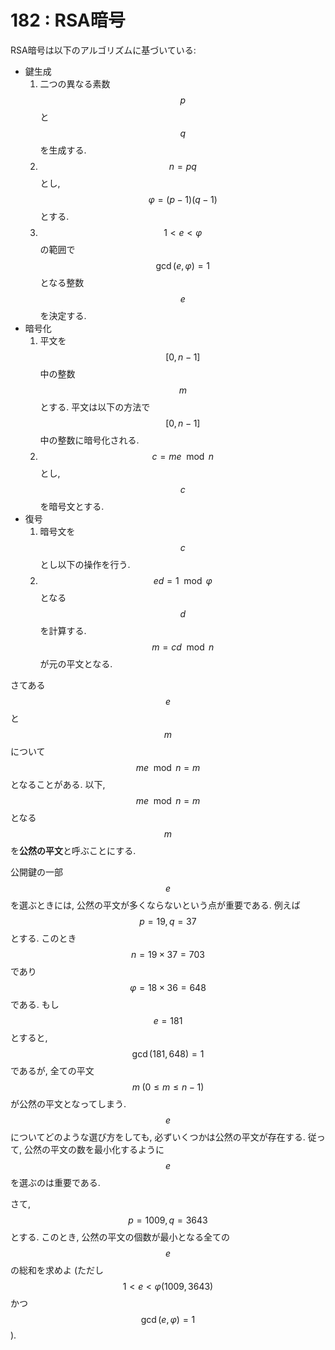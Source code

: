 # 182 : RSA暗号

RSA暗号は以下のアルゴリズムに基づいている:

* 鍵生成
  1. 二つの異なる素数$$p$$と$$q$$を生成する.
  2. $$n=pq$$とし,$$φ=(p-1)(q-1)$$とする.
  3. $$1<e<φ$$の範囲で$$\gcd(e,φ)=1$$となる整数$$e$$を決定する.
* 暗号化
  1. 平文を$$[0,n-1]$$中の整数$$m$$とする. 平文は以下の方法で$$[0,n-1]$$中の整数に暗号化される.
  2. $$c=me \mod n$$とし,$$c$$を暗号文とする.
* 復号
  1. 暗号文を$$c$$とし以下の操作を行う.
  2. $$ed=1 \mod φ$$となる$$d$$を計算する.$$m=cd \mod n$$が元の平文となる.

さてある$$e$$と$$m$$について$$me \mod n=m$$となることがある. 以下,$$me \mod n=m$$となる$$m$$を**公然の平文**と呼ぶことにする.

公開鍵の一部$$e$$を選ぶときには, 公然の平文が多くならないという点が重要である. 例えば$$p = 19, q = 37$$とする. このとき$$n = 19 \times 37 = 703$$であり$$φ = 18 \times 36 = 648$$である. もし$$e = 181$$とすると,$$\gcd(181, 648) = 1$$であるが, 全ての平文$$m \; (0≤m≤n-1)$$が公然の平文となってしまう. $$e$$についてどのような選び方をしても, 必ずいくつかは公然の平文が存在する. 従って, 公然の平文の数を最小化するように$$e$$を選ぶのは重要である.

さて,$$p = 1009, q = 3643$$とする. このとき, 公然の平文の個数が最小となる全ての$$e$$の総和を求めよ \(ただし$$1<e<φ(1009,3643)$$かつ$$\gcd(e,φ)=1$$\).

